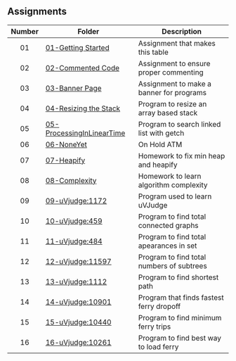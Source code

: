 ## Assignments

| Number | Folder                                                                                                                                   | Description                              |
| :----: | ---------------------------------------------------------------------------------------------------------------------------------------- | ---------------------------------------- |
| 01     | [01-Getting Started](https://github.com/DakTheProgrammer/3013-ALG-Wilson/tree/master/Assignments)                                        | Assignment that makes this table         |
| 02     | [02-Commented Code](https://github.com/DakTheProgrammer/3013-ALG-Wilson/tree/master/Assignments/02-CommentedCode)                        | Assignment to ensure proper commenting   |
| 03     | [03-Banner Page](https://github.com/DakTheProgrammer/3013-ALG-Wilson/tree/master/BannerPage)                                             | Assignment to make a banner for programs |
| 04     | [04-Resizing the Stack](https://github.com/DakTheProgrammer/3013-ALG-Wilson/tree/master/Assignments/04-StackResize)                      | Program to resize an array based stack   |
| 05     | [05-ProcessingInLinearTime](https://github.com/DakTheProgrammer/3013-ALG-Wilson/tree/master/Assignments/P02)                             | Program to search linked list with getch |
| 06     | [06-NoneYet]()                                                                                                                           | On Hold ATM                              |
| 07     | [07-Heapify](https://github.com/DakTheProgrammer/3013-ALG-Wilson/tree/master/Assignments/H02)                                            | Homework to fix min heap and heapify     |
| 08     | [08-Complexity](https://github.com/DakTheProgrammer/3013-ALG-Wilson/tree/master/Assignments/H03)                                         | Homework to learn algorithm complexity   |
| 09     | [09-uVjudge:1172](https://github.com/DakTheProgrammer/3013-ALG-Wilson/tree/master/Assignments/11172)                                     | Program used to learn uVJudge            |
| 10     | [10-uVjudge:459](https://github.com/DakTheProgrammer/3013-ALG-Wilson/tree/master/Assignments/459)                                        | Program to find total connected graphs   |
| 11     | [11-uVjudge:484](https://github.com/DakTheProgrammer/3013-ALG-Wilson/tree/master/Assignments/484)                                        | Program to find total apearances in set  |
| 12     | [12-uVjudge:11597](https://github.com/DakTheProgrammer/3013-ALG-Wilson/tree/master/Assignments/11597)                                    | Program to find total numbers of subtrees|
| 13     | [13-uVjudge:1112](https://github.com/DakTheProgrammer/3013-ALG-Wilson/tree/master/Assignments/1112)                                      | Program to find shortest path            |
| 14     | [14-uVjudge:10901](https://github.com/DakTheProgrammer/3013-ALG-Wilson/tree/master/Assignments/10901)                                    | Program that finds fastest ferry dropoff |
| 15     | [15-uVjudge:10440](https://github.com/DakTheProgrammer/3013-ALG-Wilson/tree/master/Assignments/10440)                                    | Program to find minimum ferry trips      |
| 16     | [16-uVjudge:10261](https://github.com/DakTheProgrammer/3013-ALG-Wilson/tree/master/Assignments/10261)                                    | Program to find best way to load ferry   |